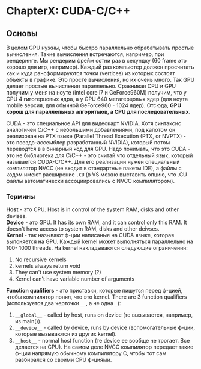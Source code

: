 # ChapterX: CUDA-C/C++
## Основы
В целом GPU нужны, чтобы быстро параллельно обрабатывать простые вычисления. Такие вычисления встречаются, например, при рендеринге. Мы рендерим фрейм сотни раз в секундку (60 frame это хорошо для игр, например). Каждый раз компьютер должен просчитать как и куда рансформируются точки (vertices) из которых состоят объекты в графике. Это просте вычисления, но их очень много. Так GPU делает простые вычисления параллельно. Сравнивая CPU и GPU получим у меня на ноуте (intel core i7 и GeForce960M) получим, что у CPU 4 гигогерцовых ядра, а у GPU 640 мегагерцовых ядер (для ноута mobile версия, для обычной GeForce960 - 1024 ядер). Отсюда, **GPU хорош для параллельных алгоритмов, а CPU для последовательных**.     

CUDA - это специальное API для видеокарт NVIDIA. Хотя синтаксис аналогичен C/C++ с небольшими добавлениями, под капотом он реализован на PTX языке (Parallel Thread Execution (PTX, or NVPTX) - это псевдо-ассемблер разработанный NVIDIA), который потом переводтся в в бинарный код для GPU. Надо понимать, что это CUDA - это не библиотека для С/С++ - это считай что отдельный язык, который называется CUDA-C/C++. Для его реализации нужен специальный компилятор NVCC (не входит в стандартные пакеты IDE), а файлы с кодом имеют расширение `.CU` (в VS можно выставить опцию, что .CU файлы автоматически ассоциировались с NVCC компилятором).     

### Термины
**Host** - это CPU. Host is in control of the system RAM, disks and other devises.       
**Device** - это GPU. It has its own RAM, and it can control only this RAM. It doesn't have access to system RAM, disks and other deivses.       
**Kernel** - так называют ф-ции написаные на CUDA языке, которая выпоняется на GPU. Каждый kernel может выполняться параллельно на 100- 1000 threads. На kernel накладываются следующие ограничения:     
  1. No recursive kernels
  2. kernels always return void
  3. They can't use system memory (?)
  4. Kernel can't have variable number of arguments
  
**Function qualifiers** - это приставки, которые пишутся перед ф-цией, чтобы компилятор понял, что это kernel. There are 3 function qualifiers (используется два черточки `__`, а не одна `_`):    
  1. `__global__` - called by host, runs on device (те вызывается, например, из main()).
  2. `__device__` - called by device, runs by device (вспомогательные ф-ции, которые вызываются из других kernel).
  3. `__host__` - normal host function (те device ее вообще не трогает. Все делается на CPU). На самом деле NVCC компилятор передает такие ф-ции напрямую обычному компилятору C, чтобы тот сам разбирался со своими CPU ф-циями.
